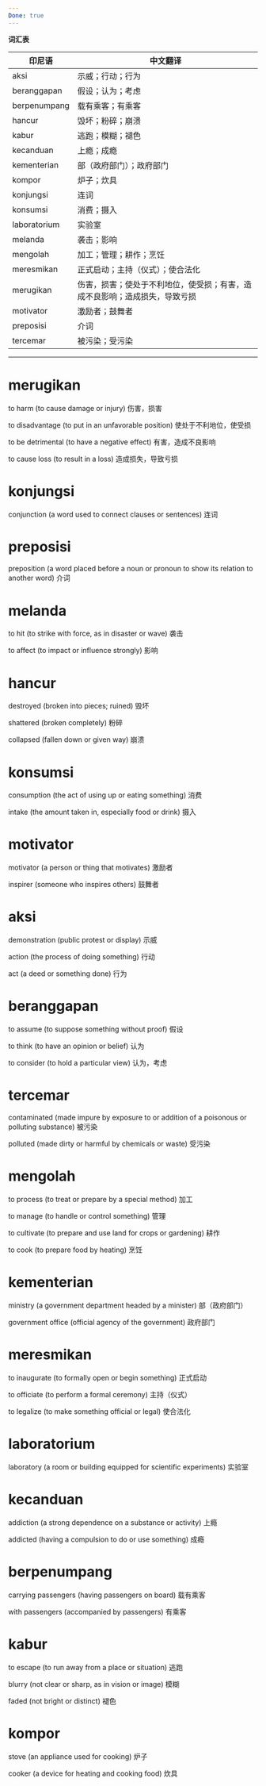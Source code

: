 ```yaml
---
Done: true
---
```


**词汇表**

| 印尼语 | 中文翻译 |
|--------|----------|
| aksi | 示威；行动；行为 |
| beranggapan | 假设；认为；考虑 |
| berpenumpang | 载有乘客；有乘客 |
| hancur | 毁坏；粉碎；崩溃 |
| kabur | 逃跑；模糊；褪色 |
| kecanduan | 上瘾；成瘾 |
| kementerian | 部（政府部门）；政府部门 |
| kompor | 炉子；炊具 |
| konjungsi | 连词 |
| konsumsi | 消费；摄入 |
| laboratorium | 实验室 |
| melanda | 袭击；影响 |
| mengolah | 加工；管理；耕作；烹饪 |
| meresmikan | 正式启动；主持（仪式）；使合法化 |
| merugikan | 伤害，损害；使处于不利地位，使受损；有害，造成不良影响；造成损失，导致亏损 |
| motivator | 激励者；鼓舞者 |
| preposisi | 介词 |
| tercemar | 被污染；受污染 |

---

# merugikan

to harm (to cause damage or injury)
伤害，损害

to disadvantage (to put in an unfavorable position)
使处于不利地位，使受损

to be detrimental (to have a negative effect)
有害，造成不良影响

to cause loss (to result in a loss)
造成损失，导致亏损

# konjungsi

conjunction (a word used to connect clauses or sentences)
连词

# preposisi

preposition (a word placed before a noun or pronoun to show its relation to another word)
介词

# melanda

to hit (to strike with force, as in disaster or wave)
袭击

to affect (to impact or influence strongly)
影响

# hancur

destroyed (broken into pieces; ruined)
毁坏

shattered (broken completely)
粉碎

collapsed (fallen down or given way)
崩溃

# konsumsi

consumption (the act of using up or eating something)
消费

intake (the amount taken in, especially food or drink)
摄入

# motivator

motivator (a person or thing that motivates)
激励者

inspirer (someone who inspires others)
鼓舞者

# aksi

demonstration (public protest or display)
示威

action (the process of doing something)
行动

act (a deed or something done)
行为

# beranggapan

to assume (to suppose something without proof)
假设

to think (to have an opinion or belief)
认为

to consider (to hold a particular view)
认为，考虑

# tercemar

contaminated (made impure by exposure to or addition of a poisonous or polluting substance)
被污染

polluted (made dirty or harmful by chemicals or waste)
受污染

# mengolah

to process (to treat or prepare by a special method)
加工

to manage (to handle or control something)
管理

to cultivate (to prepare and use land for crops or gardening)
耕作

to cook (to prepare food by heating)
烹饪

# kementerian

ministry (a government department headed by a minister)
部（政府部门）

government office (official agency of the government)
政府部门

# meresmikan

to inaugurate (to formally open or begin something)
正式启动

to officiate (to perform a formal ceremony)
主持（仪式）

to legalize (to make something official or legal)
使合法化

# laboratorium

laboratory (a room or building equipped for scientific experiments)
实验室

# kecanduan

addiction (a strong dependence on a substance or activity)
上瘾

addicted (having a compulsion to do or use something)
成瘾

# berpenumpang

carrying passengers (having passengers on board)
载有乘客

with passengers (accompanied by passengers)
有乘客

# kabur

to escape (to run away from a place or situation)
逃跑

blurry (not clear or sharp, as in vision or image)
模糊

faded (not bright or distinct)
褪色

# kompor

stove (an appliance used for cooking)
炉子

cooker (a device for heating and cooking food)
炊具
